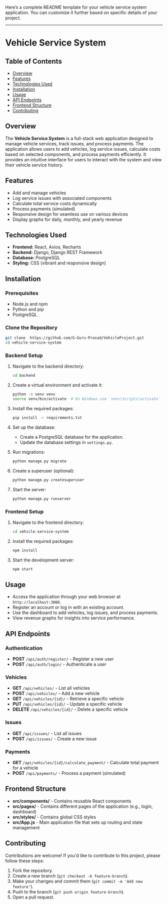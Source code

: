 Here’s a complete README template for your vehicle service system application. You can customize it further based on specific details of your project.

---

# Vehicle Service System

## Table of Contents
- [Overview](#overview)
- [Features](#features)
- [Technologies Used](#technologies-used)
- [Installation](#installation)
- [Usage](#usage)
- [API Endpoints](#api-endpoints)
- [Frontend Structure](#frontend-structure)
- [Contributing](#contributing)

## Overview
The **Vehicle Service System** is a full-stack web application designed to manage vehicle services, track issues, and process payments. The application allows users to add vehicles, log service issues, calculate costs based on selected components, and process payments efficiently. It provides an intuitive interface for users to interact with the system and view their vehicle service history.

## Features
- Add and manage vehicles
- Log service issues with associated components
- Calculate total service costs dynamically
- Process payments (simulated)
- Responsive design for seamless use on various devices
- Display graphs for daily, monthly, and yearly revenue

## Technologies Used
- **Frontend:** React, Axios, Recharts
- **Backend:** Django, Django REST Framework
- **Database:** PostgreSQL
- **Styling:** CSS (vibrant and responsive design)

## Installation

### Prerequisites
- Node.js and npm
- Python and pip
- PostgreSQL

### Clone the Repository
```bash
git clone  https://github.com/G-Guru-Prasad/VehicleProject.git
cd vehicle-service-system
```

### Backend Setup
1. Navigate to the backend directory:
   ```bash
   cd backend
   ```

2. Create a virtual environment and activate it:
   ```bash
   python -m venv venv
   source venv/bin/activate  # On Windows use `venv\Scripts\activate`
   ```

3. Install the required packages:
   ```bash
   pip install -r requirements.txt
   ```

4. Set up the database:
   - Create a PostgreSQL database for the application.
   - Update the database settings in `settings.py`.

5. Run migrations:
   ```bash
   python manage.py migrate
   ```

6. Create a superuser (optional):
   ```bash
   python manage.py createsuperuser
   ```

7. Start the server:
   ```bash
   python manage.py runserver
   ```

### Frontend Setup
1. Navigate to the frontend directory:
   ```bash
   cd vehicle-service-system
   ```

2. Install the required packages:
   ```bash
   npm install
   ```

3. Start the development server:
   ```bash
   npm start
   ```

## Usage
- Access the application through your web browser at `http://localhost:3000`.
- Register an account or log in with an existing account.
- Use the dashboard to add vehicles, log issues, and process payments.
- View revenue graphs for insights into service performance.

## API Endpoints
### Authentication
- **POST** `/api/auth/register/` - Register a new user
- **POST** `/api/auth/login/` - Authenticate a user

### Vehicles
- **GET** `/api/vehicles/` - List all vehicles
- **POST** `/api/vehicles/` - Add a new vehicle
- **GET** `/api/vehicles/{id}/` - Retrieve a specific vehicle
- **PUT** `/api/vehicles/{id}/` - Update a specific vehicle
- **DELETE** `/api/vehicles/{id}/` - Delete a specific vehicle

### Issues
- **GET** `/api/issues/` - List all issues
- **POST** `/api/issues/` - Create a new issue

### Payments
- **GET** `/api/vehicles/{id}/calculate_payment/` - Calculate total payment for a vehicle
- **POST** `/api/payments/` - Process a payment (simulated)

## Frontend Structure
- **src/components/** - Contains reusable React components
- **src/pages/** - Contains different pages of the application (e.g., login, dashboard)
- **src/styles/** - Contains global CSS styles
- **src/App.js** - Main application file that sets up routing and state management

## Contributing
Contributions are welcome! If you'd like to contribute to this project, please follow these steps:
1. Fork the repository.
2. Create a new branch (`git checkout -b feature-branch`).
3. Make your changes and commit them (`git commit -m 'Add new feature'`).
4. Push to the branch (`git push origin feature-branch`).
5. Open a pull request.
